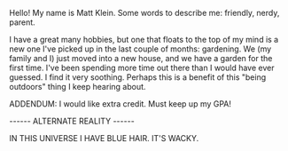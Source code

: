 Hello! My name is Matt Klein. Some words to describe me: friendly, nerdy, parent.

I have a great many hobbies, but one that floats to the top of my mind is a new one I've picked up in the last couple of months: gardening. We (my family and I) just moved into a new house, and we have a garden for the first time. I've been spending more time out there than I would have ever guessed. I find it very soothing. Perhaps this is a benefit of this "being outdoors" thing I keep hearing about.

ADDENDUM: I would like extra credit. Must keep up my GPA!


------ ALTERNATE REALITY ------

IN THIS UNIVERSE I HAVE BLUE HAIR. IT'S WACKY.